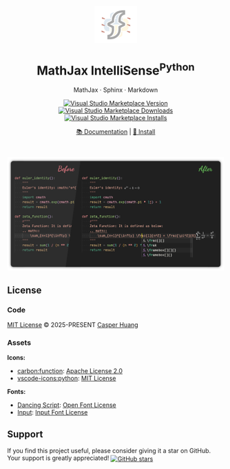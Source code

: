 <br>

<p align="center">
<img src="https://github.com/howcasperwhat/mathjax-intellisense/blob/main/extensions/mathjax-intellisense-python/assets/logo.png?raw=true" width="100" alt="logo" />
</p>

<h1 align="center">MathJax IntelliSense<sup>Python</sup></h1>

<p align="center">
MathJax · Sphinx · Markdown
</p>

<p align="center">
<a href="https://marketplace.visualstudio.com/items?itemName=howcasperwhat.mathjax-intellisense-python" target="__blank"><img src="https://img.shields.io/visual-studio-marketplace/v/howcasperwhat.mathjax-intellisense-python.svg?color=blue&amp;label=VS%20Code%20Marketplace&logo=visual-studio-code" alt="Visual Studio Marketplace Version" /></a>
<a href="https://marketplace.visualstudio.com/items?itemName=howcasperwhat.mathjax-intellisense-python" target="__blank"><img src="https://img.shields.io/visual-studio-marketplace/d/howcasperwhat.mathjax-intellisense-python.svg?color=BD976A" alt="Visual Studio Marketplace Downloads" /></a>
<a href="https://marketplace.visualstudio.com/items?itemName=howcasperwhat.mathjax-intellisense-python" target="__blank"><img src="https://img.shields.io/visual-studio-marketplace/i/howcasperwhat.mathjax-intellisense-python.svg?color=63ba83" alt="Visual Studio Marketplace Installs" /></a>
<br>
<p align="center">
<a href="https://howcasperwhat.github.io/mathjax-intellisense/extensions/mathjax-intellisense-python">📚 Documentation</a>
|
<a href="https://marketplace.visualstudio.com/items?itemName=howcasperwhat.mathjax-intellisense-python">🛒 Install</a>
</p>
<br>

<p align="center">
<img src="https://github.com/howcasperwhat/mathjax-intellisense/blob/main/extensions/mathjax-intellisense-python/assets/feature.png?raw=true" alt="feature" />
</p>

## License

### Code

[MIT License](./LICENSE) &copy; 2025-PRESENT [Casper Huang](https://github.com/howcasperwhat)

### Assets

**Icons:**

- [carbon:function](https://github.com/carbon-design-system/carbon/): [Apache License 2.0](https://github.com/carbon-design-system/carbon/blob/main/LICENSE)
- [vscode-icons:python](https://github.com/vscode-icons/vscode-icons/): [MIT License](https://github.com/vscode-icons/vscode-icons/blob/master/LICENSE)

**Fonts:**

- [Dancing Script](https://fonts.google.com/specimen/Dancing+Script): [Open Font License](https://openfontlicense.org/open-font-license-official-text/)
- [Input](https://input.djr.com/): [Input Font License](https://input.djr.com/license/)

## Support

If you find this project useful, please consider giving it a star on GitHub. Your support is greatly appreciated! <a href="https://github.com/howcasperwhat/mathjax-intellisense" target="__blank"><img alt="GitHub stars" src="https://img.shields.io/badge/Github-🌟-blue?logo=github" align="center"></a>
